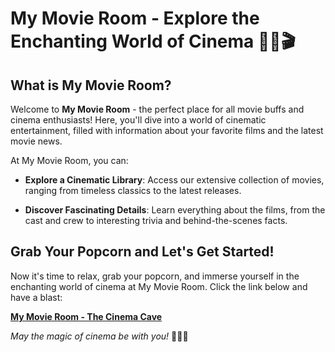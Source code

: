 # My Movie Room - Explore the Enchanting World of Cinema 🍿🎥🎬

## What is My Movie Room?

Welcome to **My Movie Room** - the perfect place for all movie buffs and cinema enthusiasts! Here, you'll dive into a world of cinematic entertainment, filled with information about your favorite films and the latest movie news.

At My Movie Room, you can:

- **Explore a Cinematic Library**: Access our extensive collection of movies, ranging from timeless classics to the latest releases.

- **Discover Fascinating Details**: Learn everything about the films, from the cast and crew to interesting trivia and behind-the-scenes facts.

## Grab Your Popcorn and Let's Get Started!

Now it's time to relax, grab your popcorn, and immerse yourself in the enchanting world of cinema at My Movie Room. Click the link below and have a blast:

[**My Movie Room - The Cinema Cave**](https://movieroom.vercel.app/)

*May the magic of cinema be with you!* 🍿🎥🎉
